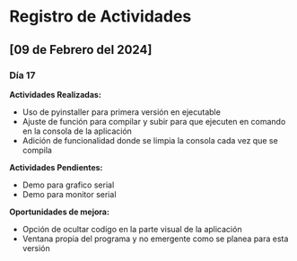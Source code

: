 # Registro de Actividades

## [09 de Febrero del 2024]

### Día 17

**Actividades Realizadas:**
- Uso de pyinstaller para primera versión en ejecutable
- Ajuste de función para compilar y subir para que ejecuten en comando en la consola de la aplicación
- Adición de funcionalidad donde se limpia la consola cada vez que se compila

**Actividades Pendientes:**
- Demo para grafico serial
- Demo para monitor serial

**Oportunidades de mejora:**
- Opción de ocultar codigo en la parte visual de la aplicación
- Ventana propia del programa y no emergente como se planea para esta versión